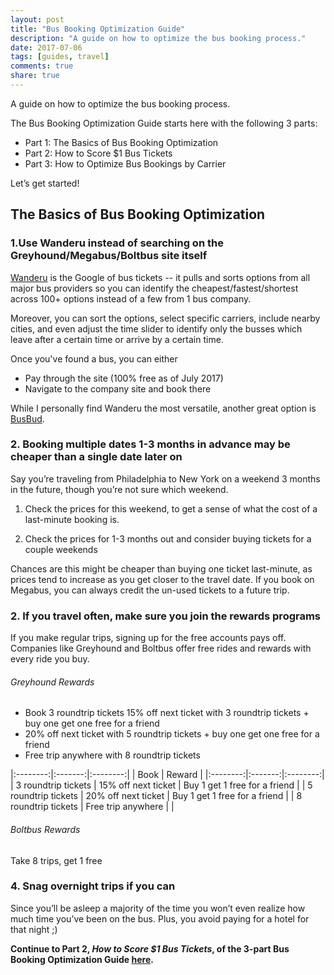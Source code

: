 ```yaml
---
layout: post
title: "Bus Booking Optimization Guide"
description: "A guide on how to optimize the bus booking process."
date: 2017-07-06
tags: [guides, travel]
comments: true
share: true
---
```


A guide on how to optimize the bus booking process.

The Bus Booking Optimization Guide starts here with the following 3 parts: 

* Part 1: The Basics of Bus Booking Optimization
* Part 2: How to Score $1 Bus Tickets
* Part 3: How to Optimize Bus Bookings by Carrier

Let’s get started! 

## The Basics of Bus Booking Optimization

### 1.Use Wanderu instead of searching on the Greyhound/Megabus/Boltbus site itself

[Wanderu](https://www.wanderu.com/en/) is the Google of bus tickets -- it pulls and sorts options from all major bus providers so you can identify the cheapest/fastest/shortest across 100+ options instead of a few from 1 bus company. 

Moreover, you can sort the options, select specific carriers, include nearby cities, and even adjust the time slider to identify only the busses which leave after a certain time or arrive by a certain time. 

Once you've found a bus, you can either 

* Pay through the site (100% free as of July 2017) 
* Navigate to the company site and book there


While I personally find Wanderu the most versatile, another great option is [BusBud](busbud.com). 

### 2. Booking multiple dates 1-3 months in advance may be cheaper than a single date later on

Say you’re traveling from Philadelphia to New York on a weekend 3 months in the future, though you’re not sure which weekend.

1. Check the prices for this weekend, to get a sense of what the cost of a last-minute booking is. 

2. Check the prices for 1-3 months out and consider buying tickets for a couple weekends

Chances are this might be cheaper than buying one ticket last-minute, as prices tend to increase as you get closer to the travel date. If you book on Megabus, you can always credit the un-used tickets to a future trip. 

### 2. If you travel often, make sure you join the rewards programs

If you make regular trips, signing up for the free accounts pays off. Companies like Greyhound and Boltbus offer free rides and rewards with every ride you buy. 

###### Greyhound Rewards
* Book 3 roundtrip tickets 15% off next ticket with 3 roundtrip tickets + buy one get one free for a friend
* 20% off next ticket with 5 roundtrip tickets + buy one get one free for a friend
* Free trip anywhere with 8 roundtrip tickets 

|:--------:|:-------:|:--------:|
| Book    | Reward    |
|:--------:|:-------:|:--------:|
| 3 roundtrip tickets   | 15% off next ticket   | Buy 1 get 1 free for a friend   |
| 5 roundtrip tickets   | 20% off next ticket   | Buy 1 get 1 free for a friend   |
| 8 roundtrip tickets   | Free trip anywhere   |    |


###### Boltbus Rewards 
Take 8 trips, get 1 free

### 4. Snag overnight trips if you can

Since you’ll be asleep a majority of the time you won’t even realize how much time you’ve been on the bus. Plus, you avoid paying for a hotel for that night ;) 

__Continue to Part 2, *How to Score $1 Bus Tickets*, of the 3-part Bus Booking Optimization Guide [here](https://neha-kay.github.io/2017-07-06/how-to-score-1-bus-tickets/).__
